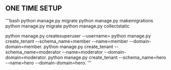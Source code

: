 ## ONE TIME SETUP
'''bash 
python manage.py migrate
python manage.py makemigrations
python manage.py migrate
python manage.py collectstatic

python manage.py createsuperuser --username=<YOUR USERNAME>
python manage.py create_tenant --schema_name=member --name=member --domain-domain=member.<YOUR DOMAIN>
python manage.py create_tenant --schema_name=moderator --name=moderator --domain-domain=moderator.<YOUR DOMAIN>
python manage.py create_tenant --schema_name=hero --name=hero --domain-domain=hero.<YOUR DOMAIN>
'''
